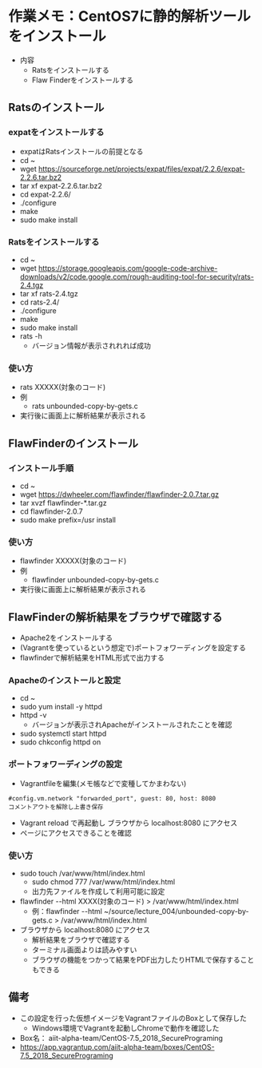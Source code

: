# 作業メモ：CentOS7に静的解析ツールをインストール
- 内容
  - Ratsをインストールする
  - Flaw Finderをインストールする

## Ratsのインストール
### expatをインストールする
- expatはRatsインストールの前提となる
- cd ~
- wget https://sourceforge.net/projects/expat/files/expat/2.2.6/expat-2.2.6.tar.bz2
- tar xf expat-2.2.6.tar.bz2
- cd expat-2.2.6/
- ./configure
- make 
- sudo make install

### Ratsをインストールする
- cd ~
- wget https://storage.googleapis.com/google-code-archive-downloads/v2/code.google.com/rough-auditing-tool-for-security/rats-2.4.tgz
- tar xf rats-2.4.tgz 
- cd rats-2.4/
- ./configure
- make
- sudo make install
- rats -h
  - バージョン情報が表示されれれば成功

### 使い方
- rats XXXXX(対象のコード)
- 例
  - rats unbounded-copy-by-gets.c
- 実行後に画面上に解析結果が表示される

## FlawFinderのインストール
### インストール手順
- cd ~
- wget https://dwheeler.com/flawfinder/flawfinder-2.0.7.tar.gz
- tar xvzf flawfinder-*.tar.gz 
- cd flawfinder-2.0.7
- sudo make prefix=/usr install

### 使い方
- flawfinder XXXXX(対象のコード)
- 例
  - flawfinder unbounded-copy-by-gets.c 
- 実行後に画面上に解析結果が表示される

## FlawFinderの解析結果をブラウザで確認する
- Apache2をインストールする
- (Vagrantを使っているという想定で)ポートフォワーディングを設定する
- flawfinderで解析結果をHTML形式で出力する

### Apacheのインストールと設定
- cd ~
- sudo yum install -y httpd
- httpd -v
    - バージョンが表示されApacheがインストールされたことを確認
- sudo systemctl start httpd
- sudo chkconfig httpd on

### ポートフォワーディングの設定
- Vagrantfileを編集(メモ帳などで変種してかまわない)
```
#config.vm.network "forwarded_port", guest: 80, host: 8080
コメントアウトを解除し上書き保存
```
- Vagrant reload で再起動し ブラウザから localhost:8080 にアクセス
- ページにアクセスできることを確認

### 使い方
- sudo touch /var/www/html/index.html
    - sudo chmod 777 /var/www/html/index.html
    - 出力先ファイルを作成して利用可能に設定
- flawfinder --html XXXX(対象のコード) > /var/www/html/index.html
    - 例：flawfinder --html ~/source/lecture_004/unbounded-copy-by-gets.c > /var/www/html/index.html
- ブラウザから localhost:8080 にアクセス
    - 解析結果をブラウザで確認する
    - ターミナル画面よりは読みやすい
    - ブラウザの機能をつかって結果をPDF出力したりHTMLで保存することもできる

## 備考
- この設定を行った仮想イメージをVagrantファイルのBoxとして保存した
    - Windows環境でVagrantを起動しChromeで動作を確認した
- Box名： aiit-alpha-team/CentOS-7.5_2018_SecurePrograming 
- https://app.vagrantup.com/aiit-alpha-team/boxes/CentOS-7.5_2018_SecurePrograming

